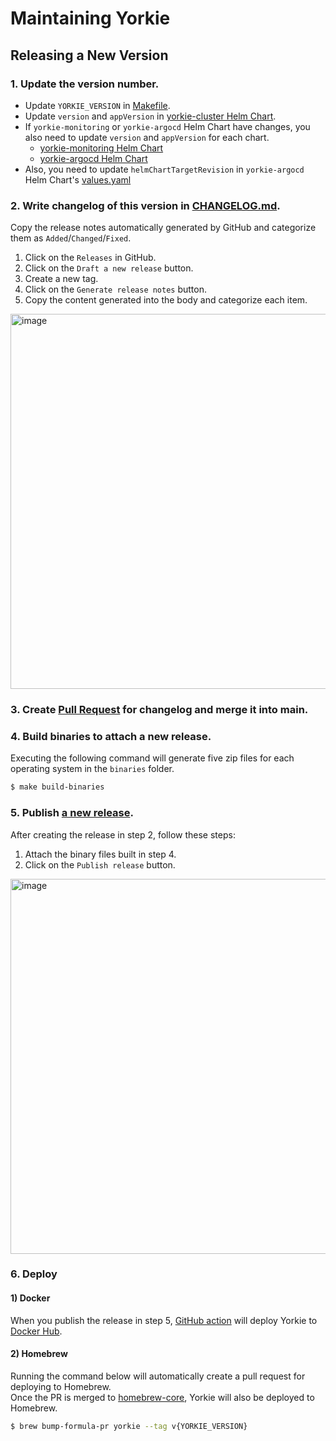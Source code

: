 # Maintaining Yorkie

## Releasing a New Version

### 1. Update the version number.

- Update `YORKIE_VERSION` in [Makefile](https://github.com/yorkie-team/yorkie/blob/main/Makefile#L1).
- Update `version` and `appVersion` in [yorkie-cluster Helm Chart](https://github.com/yorkie-team/yorkie/blob/main/build/charts/yorkie-cluster/Chart.yaml#L16-L17).
- If `yorkie-monitoring` or `yorkie-argocd` Helm Chart have changes, you also need to update `version` and `appVersion` for each chart.
  - [yorkie-monitoring Helm Chart](https://github.com/yorkie-team/yorkie/blob/main/build/charts/yorkie-monitoring/Chart.yaml#L16-L17)
  - [yorkie-argocd Helm Chart](https://github.com/yorkie-team/yorkie/blob/main/build/charts/yorkie-argocd/Chart.yaml#L16-L17)
- Also, you need to update `helmChartTargetRevision` in `yorkie-argocd` Helm Chart's [values.yaml](https://github.com/yorkie-team/yorkie/blob/main/build/charts/yorkie-argocd/values.yaml#L13) 

### 2. Write changelog of this version in [CHANGELOG.md](https://github.com/yorkie-team/yorkie/blob/main/CHANGELOG.md).

Copy the release notes automatically generated by GitHub and categorize them as `Added`/`Changed`/`Fixed`.

1. Click on the `Releases` in GitHub.
2. Click on the `Draft a new release` button.
3. Create a new tag.
4. Click on the `Generate release notes` button.
5. Copy the content generated into the body and categorize each item.

<img width="600" alt="image" src="https://user-images.githubusercontent.com/81357083/233356577-acc1dd33-5ad5-4b51-9f2e-6c771a063ccd.png">  

### 3. Create [Pull Request](https://github.com/yorkie-team/yorkie/commits/main/CHANGELOG.md) for changelog and merge it into main.

### 4. Build binaries to attach a new release.

Executing the following command will generate five zip files for each operating system in the `binaries` folder.

```bash 
$ make build-binaries
```

### 5. Publish [a new release](https://github.com/yorkie-team/yorkie/releases/new).

After creating the release in step 2, follow these steps:
1. Attach the binary files built in step 4.
2. Click on the `Publish release` button.
<img width="600" alt="image" src="https://user-images.githubusercontent.com/81357083/233360815-86b723ec-3e63-4640-af1f-e61f61519549.png">

### 6. Deploy 

#### 1) Docker
When you publish the release in step 5, [GitHub action](https://github.com/yorkie-team/yorkie/blob/main/.github/workflows/docker-publish.yml) will deploy Yorkie to [Docker Hub](https://hub.docker.com/repository/docker/yorkieteam/yorkie).

#### 2) Homebrew
Running the command below will automatically create a pull request for deploying to Homebrew.  
Once the PR is merged to [homebrew-core](https://github.com/Homebrew/homebrew-core), Yorkie will also be deployed to Homebrew.  

```bash
$ brew bump-formula-pr yorkie --tag v{YORKIE_VERSION}
```
